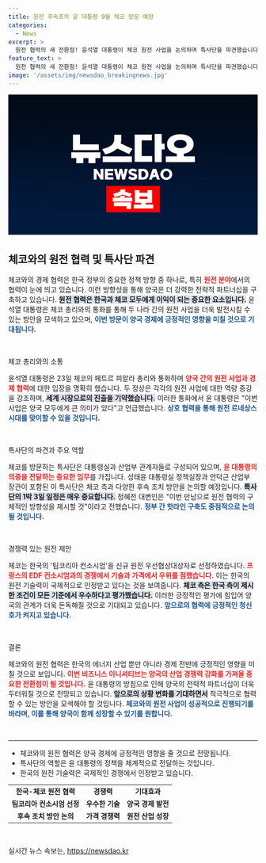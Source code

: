 ```yaml
---
title: 원전 후속조치 윤 대통령 9월 체코 방문 예정
categories:
  - News
excerpt: >
  원전 협력의 새 전환점! 윤석열 대통령이 체코 원전 사업을 논의하며 특사단을 파견했습니다. 양국의 경제 동반자 관계가 더욱 강력해질 이번 방문, 기대되는 성과는? 클릭해서 자세히 알아보세요!
feature_text: >
  원전 협력의 새 전환점! 윤석열 대통령이 체코 원전 사업을 논의하며 특사단을 파견했습니다. 양국의 경제 동반자 관계가 더욱 강력해질 이번 방문, 기대되는 성과는? 클릭해서 자세히 알아보세요!
image: '/assets/img/newsdao_breakingnews.jpg'
---
```


<p><img src="/assets/img/newsdao_breakingnews.jpg" alt="flaretime 속보" /></p>

<h2 data-ke-size="size26">체코와의 원전 협력 및 특사단 파견</h2>

<p data-ke-size="size16">체코와의 경제 협력은 한국 정부의 중요한 정책 방향 중 하나로, 특히 <b><span style="color: #ee2323;">원전 분야</span></b>에서의 협력이 눈에 띄고 있습니다. 이런 방향성을 통해 양국은 더 강력한 전략적 파트너십을 구축하고 있습니다. <b><span style="background-color: #21538527;">원전 협력은 한국과 체코 모두에게 이익이 되는 중요한 요소입니다.</span></b> 윤석열 대통령은 체코 총리와의 통화를 통해 두 나라 간의 원전 사업을 더욱 발전시킬 수 있는 방안을 모색하고 있으며, <b><span style="color: #1a5490;">이번 방문이 양국 경제에 긍정적인 영향을 미칠 것으로 기대됩니다.</span></b></p>

<p data-ke-size="size16">&nbsp;</p>

<p>체코 총리와의 소통</p>

<p data-ke-size="size16">윤석열 대통령은 23일 체코의 페트르 피알라 총리와 통화하며 <b><span style="color: #ee2323;">양국 간의 원전 사업과 경제 협력</span></b>에 대한 입장을 명확히 했습니다. 두 정상은 각각의 원전 사업에 대한 역량 증강을 강조하며, <b><span style="background-color: #21538527;">세계 시장으로의 진출을 기약했습니다.</span></b> 이러한 통화에서 윤 대통령은 "이번 사업은 양국 모두에게 큰 의미가 있다"고 언급했습니다. <b><span style="color: #1a5490;">상호 협력을 통해 원전 르네상스 시대를 맞이할 수 있을 것입니다.</span></b></p>

<p data-ke-size="size16">&nbsp;</p>

<p>특사단의 파견과 주요 역할</p>

<p data-ke-size="size16">체코를 방문하는 특사단은 대통령실과 산업부 관계자들로 구성되어 있으며, <b><span style="color: #ee2323;">윤 대통령의 의중을 전달하는 중요한 임무</span></b>를 가집니다. 성태윤 대통령실 정책실장과 안덕근 산업부 장관이 포함된 이 특사단은 체코 측과 다양한 후속 조치 방안을 논의할 예정입니다. <b><span style="background-color: #21538527;">특사단의 1박 3일 일정은 매우 중요합니다.</span></b> 정혜전 대변인은 "이번 만남으로 원전 협력의 구체적인 방향성을 제시할 것"이라고 전했습니다. <b><span style="color: #1a5490;">정부 간 핫라인 구축도 중점적으로 논의될 것입니다.</span></b></p>

<p data-ke-size="size16">&nbsp;</p>

<p>경쟁력 있는 원전 제안</p>

<p data-ke-size="size16">체코는 한국의 '팀코리아 컨소시엄'을 신규 원전 우선협상대상자로 선정하였습니다. <b><span style="color: #ee2323;">프랑스의 EDF 컨소시엄과의 경쟁에서 기술과 가격에서 우위를 점했습니다.</span></b> 이는 한국의 원전 기술력이 국제적으로 인정받고 있다는 것을 보여줍니다. <b><span style="background-color: #21538527;">체코 측은 한국 측이 제시한 조건이 모든 기준에서 우수하다고 평가했습니다.</span></b> 이러한 긍정적인 평가에 힘입어 양국의 관계가 더욱 돈독해질 것으로 기대되고 있습니다. <b><span style="color: #1a5490;">앞으로의 협력에 긍정적인 청신호가 켜지고 있습니다.</span></b></p>

<p data-ke-size="size16">&nbsp;</p>

<p>결론</p>

<p data-ke-size="size16">체코와의 원전 협력은 한국의 에너지 산업 뿐만 아니라 경제 전반에 긍정적인 영향을 미칠 것으로 보입니다. <b><span style="color: #ee2323;">이번 비즈니스 이니셔티브는 양국의 산업 경쟁력 강화를 가져올 중요한 전환점이 될 것입니다.</span></b> 윤 대통령의 방침으로 인해 양국의 전략적 파트너십이 더욱 두터워질 것으로 전망되고 있습니다. <b><span style="background-color: #21538527;">앞으로의 상황 변화를 기대하면서</span></b> 적극적으로 협력할 수 있는 방안을 모색해야 할 것입니다. <b><span style="color: #1a5490;">체코와의 원전 사업이 성공적으로 진행되기를 바라며, 이를 통해 양국이 함께 성장할 수 있기를 원합니다.</span></b></p>

<p data-ke-size="size16">&nbsp;</p>

<hr>

<ul>
<li>체코와의 원전 협력은 양국 경제에 긍정적인 영향을 줄 것으로 전망됩니다.</li>
<li>특사단의 역할은 윤 대통령의 정책을 체계적으로 전달하는 것입니다.</li>
<li>한국의 원전 기술력은 국제적인 경쟁에서 인정받고 있습니다.</li>
</ul>

<table style="width: 100%; border-collapse: collapse;">
<tr>
<td style="text-align: center; height: 17px;"><b>한국-체코 원전 협력</b></td>
<td style="text-align: center; height: 17px;"><b>경쟁력</b></td>
<td style="text-align: center; height: 17px;"><b>기대효과</b></td>
</tr>
<tr>
<td style="text-align: center; height: 17px;"><b>팀코리아 컨소시엄 선정</b></td>
<td style="text-align: center; height: 17px;"><b>우수한 기술</b></td>
<td style="text-align: center; height: 17px;"><b>양국 경제 발전</b></td>
</tr>
<tr>
<td style="text-align: center; height: 17px;"><b>후속 조치 방안 논의</b></td>
<td style="text-align: center; height: 17px;"><b>가격 경쟁력</b></td>
<td style="text-align: center; height: 17px;"><b>원전 산업 성장</b></td>
</tr>
</table>

<p data-ke-size="size16">&nbsp;</p>
실시간 뉴스 속보는, <a href="https://newsdao.kr" rel="dofollow">https://newsdao.kr</a>


